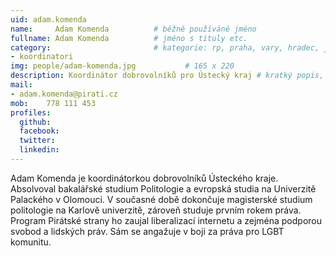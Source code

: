 ```yaml
---
uid: adam.komenda
name:     Adam Komenda      	# běžně používáné jméno
fullname: Adam Komenda  		# jméno s tituly etc.
category:                 		# kategorie: rp, praha, vary, hradec, jmk, senat
- koordinatori
img: people/adam-komenda.jpg           # 165 x 220
description: Koordinátor dobrovolníků pro Ústecký kraj # kratký popis, max 160 znaků
mail:
- adam.komenda@pirati.cz
mob: 	778 111 453
profiles:
  github:
  facebook:
  twitter:
  linkedin:
---
```


Adam Komenda je koordinátorkou dobrovolníků Ústeckého kraje. Absolvoval bakalářské studium Politologie a evropská studia na Univerzitě Palackého v Olomouci. V současné době dokončuje magisterské studium politologie na Karlově univerzitě, zároveň studuje prvním rokem práva. Program Pirátské strany ho zaujal liberalizací internetu a zejména podporou svobod a lidských práv. Sám se angažuje v boji za práva pro LGBT komunitu. 
